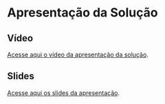 # Apresentação da Solução

## Vídeo
[Acesse aqui o vídeo da apresentação da solução](<./Apresentação Grupo 3 Ampare backend.mp4>).

## Slides
[Acesse aqui os slides da apresentação](<./Slides - AMPARE - Grupo 3.pptx>).
